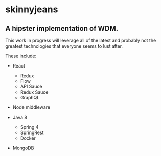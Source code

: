 # skinnyjeans
## A hipster implementation of WDM. 


This work in progress will leverage all of the latest and probably not the greatest technologies that everyone seems to lust after.

These include:
* React
  * Redux
  * Flow
  * API Sauce
  * Redux Sauce
  * GraphQL
  
* Node middleware

* Java 8
  * Spring 4
  * SpringRest
  * Docker
  
* MongoDB
